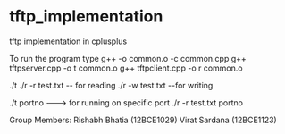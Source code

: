 tftp_implementation
===================

tftp implementation in cplusplus

To run the program
type
g++ -o common.o -c common.cpp
g++ tftpserver.cpp -o t common.o
g++ tftpclient.cpp -o r common.o

./t
./r -r test.txt -- for reading
./r -w test.txt --for writing

./t portno ---> for running on specific port
./r -r test.txt portno

Group Members:
Rishabh Bhatia (12BCE1029)
Virat Sardana (12BCE1123)
